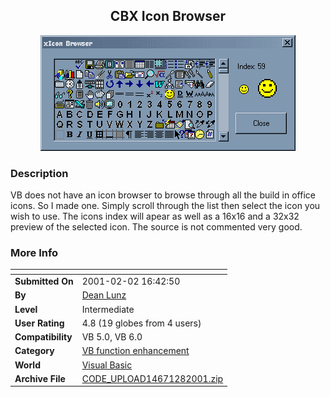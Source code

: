 ﻿<div align="center">

## CBX Icon Browser

<img src="PIC20012834410539.gif">
</div>

### Description

VB does not have an icon browser to browse through all the build in office icons. So I made one. Simply scroll through the list then select the icon you wish to use. The icons index will apear as well as a 16x16 and a 32x32 preview of the selected icon. The source is not commented very good.
 
### More Info
 


<span>             |<span>
---                |---
**Submitted On**   |2001-02-02 16:42:50
**By**             |[Dean Lunz](https://github.com/Planet-Source-Code/PSCIndex/blob/master/ByAuthor/dean-lunz.md)
**Level**          |Intermediate
**User Rating**    |4.8 (19 globes from 4 users)
**Compatibility**  |VB 5\.0, VB 6\.0
**Category**       |[VB function enhancement](https://github.com/Planet-Source-Code/PSCIndex/blob/master/ByCategory/vb-function-enhancement__1-25.md)
**World**          |[Visual Basic](https://github.com/Planet-Source-Code/PSCIndex/blob/master/ByWorld/visual-basic.md)
**Archive File**   |[CODE\_UPLOAD14671282001\.zip](https://github.com/Planet-Source-Code/dean-lunz-cbx-icon-browser__1-15107/archive/master.zip)








